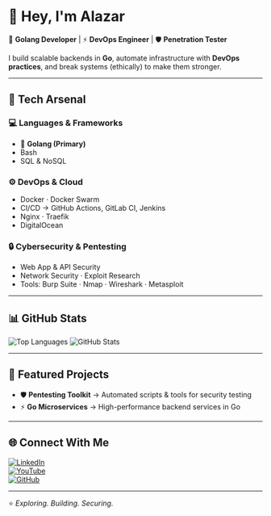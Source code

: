 # 👋 Hey, I'm Alazar  

🚀 **Golang Developer** | ⚡ **DevOps Engineer** | 🛡️ **Penetration Tester**  

I build scalable backends in **Go**, automate infrastructure with **DevOps practices**, and break systems (ethically) to make them stronger.  

---

## 🔧 Tech Arsenal  

### 💻 Languages & Frameworks  
- 🐹 **Golang (Primary)**  
- Bash  
- SQL & NoSQL  

### ⚙️ DevOps & Cloud  
- Docker · Docker Swarm  
- CI/CD → GitHub Actions, GitLab CI, Jenkins  
- Nginx · Traefik  
- DigitalOcean  

### 🔒 Cybersecurity & Pentesting  
- Web App & API Security  
- Network Security · Exploit Research  
- Tools: Burp Suite · Nmap · Wireshark · Metasploit  

---

## 📊 GitHub Stats  
![Top Languages](https://github-readme-stats.vercel.app/api/top-langs/?username=alazarbeyenenew2&layout=compact&theme=tokyonight)      ![GitHub Stats](https://github-readme-stats.vercel.app/api?username=alazarbeyenenew2&show_icons=true&theme=tokyonight) 

---

## 🚀 Featured Projects  
- 🛡️ **Pentesting Toolkit** → Automated scripts & tools for security testing  
- ⚡ **Go Microservices** → High-performance backend services in Go  
 

---

## 🌐 Connect With Me  

[![LinkedIn](https://img.shields.io/badge/LinkedIn-0A66C2?style=for-the-badge&logo=linkedin&logoColor=white)](https://www.linkedin.com/in/alazar-beyene/)  
[![YouTube](https://img.shields.io/badge/YouTube-FF0000?style=for-the-badge&logo=youtube&logoColor=white)](https://youtube.com/@ethiohacking)  
[![GitHub](https://img.shields.io/badge/GitHub-171515?style=for-the-badge&logo=github&logoColor=white)](https://github.com/alazarbeyenenew2)  

---

⭐ *Exploring. Building. Securing.*  

